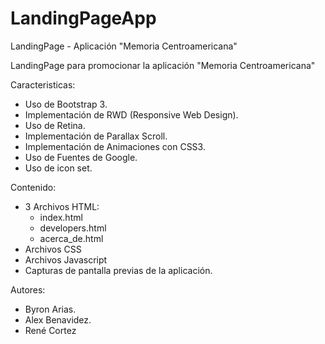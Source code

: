 LandingPageApp
==============

LandingPage - Aplicación "Memoria Centroamericana"

LandingPage para promocionar la aplicación "Memoria Centroamericana"

Caracteristicas:
* Uso de Bootstrap 3.
* Implementación de RWD (Responsive Web Design).
* Uso de Retina.
* Implementación de Parallax Scroll.
* Implementación de Animaciones con CSS3.
* Uso de Fuentes de Google.
* Uso de icon set.
  
Contenido:
* 3 Archivos HTML:
  * index.html
  * developers.html
  * acerca_de.html
* Archivos CSS
* Archivos Javascript 
* Capturas de pantalla previas de la aplicación.

Autores:
* Byron Arias.
* Alex Benavidez.
* René Cortez
